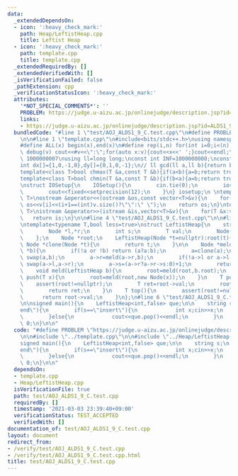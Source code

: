 ```yaml
---
data:
  _extendedDependsOn:
  - icon: ':heavy_check_mark:'
    path: Heap/LeftistHeap.cpp
    title: Leftist Heap
  - icon: ':heavy_check_mark:'
    path: template.cpp
    title: template.cpp
  _extendedRequiredBy: []
  _extendedVerifiedWith: []
  _isVerificationFailed: false
  _pathExtension: cpp
  _verificationStatusIcon: ':heavy_check_mark:'
  attributes:
    '*NOT_SPECIAL_COMMENTS*': ''
    PROBLEM: https://judge.u-aizu.ac.jp/onlinejudge/description.jsp?id=ALDS1_9_C
    links:
    - https://judge.u-aizu.ac.jp/onlinejudge/description.jsp?id=ALDS1_9_C
  bundledCode: "#line 1 \"test/AOJ_ALDS1_9_C.test.cpp\"\n#define PROBLEM \"https://judge.u-aizu.ac.jp/onlinejudge/description.jsp?id=ALDS1_9_C\"\
    \n\n#line 1 \"template.cpp\"\n#include<bits/stdc++.h>\nusing namespace std;\n\
    #define ALL(x) begin(x),end(x)\n#define rep(i,n) for(int i=0;i<(n);i++)\n#define\
    \ debug(v) cout<<#v<<\":\";for(auto x:v){cout<<x<<' ';}cout<<endl;\n#define mod\
    \ 1000000007\nusing ll=long long;\nconst int INF=1000000000;\nconst ll LINF=1001002003004005006ll;\n\
    int dx[]={1,0,-1,0},dy[]={0,1,0,-1};\n// ll gcd(ll a,ll b){return b?gcd(b,a%b):a;}\n\
    template<class T>bool chmax(T &a,const T &b){if(a<b){a=b;return true;}return false;}\n\
    template<class T>bool chmin(T &a,const T &b){if(b<a){a=b;return true;}return false;}\n\
    \nstruct IOSetup{\n    IOSetup(){\n        cin.tie(0);\n        ios::sync_with_stdio(0);\n\
    \        cout<<fixed<<setprecision(12);\n    }\n} iosetup;\n \ntemplate<typename\
    \ T>\nostream &operator<<(ostream &os,const vector<T>&v){\n    for(int i=0;i<(int)v.size();i++)\
    \ os<<v[i]<<(i+1==(int)v.size()?\"\":\" \");\n    return os;\n}\ntemplate<typename\
    \ T>\nistream &operator>>(istream &is,vector<T>&v){\n    for(T &x:v)is>>x;\n \
    \   return is;\n}\n\n#line 4 \"test/AOJ_ALDS1_9_C.test.cpp\"\n\n#line 1 \"Heap/LeftistHeap.cpp\"\
    \ntemplate<typename T,bool less=true>\nstruct LeftistHeap{\n    struct Node{\n\
    \        Node *l,*r;\n        int s;\n        T val;\n        Node(T val):l(nullptr),r(nullptr),s(1),val(val){}\n\
    \    };\n    Node *root;\n    LeftistHeap(Node *t=nullptr):root(t){}\n\n    virtual\
    \ Node *clone(Node *t){\n        return t;\n    }\n\n    Node *meld(Node *a,Node\
    \ *b){\n        if(!a or !b) return (a?a:b);\n        a=clone(a);\n        if((a->val>b->val)^(!less))\
    \ swap(a,b);\n        a->r=meld(a->r,b);\n        if(!a->l or a->l->s<a->r->s)\
    \ swap(a->l,a->r);\n        a->s=(a->r?a->r->s:0)+1;\n        return a;\n    }\n\
    \    void meld(LeftistHeap b){\n        root=meld(root,b.root);\n    }\n    void\
    \ push(T x){\n        root=meld(root,new Node(x));\n    }\n    T pop(){\n    \
    \    assert(root!=nullptr);\n        T ret=root->val;\n        root=meld(root->l,root->r);\n\
    \        return ret;\n    }\n    T top(){\n        assert(root!=nullptr);\n  \
    \      return root->val;\n    }\n};\n#line 6 \"test/AOJ_ALDS1_9_C.test.cpp\"\n\
    \n\nsigned main(){\n    LeftistHeap<int,false> que;\n\n    string s;\n    while(cin>>s,s!=\"\
    end\"){\n        if(s==\"insert\"){\n            int x;cin>>x;\n            que.push(x);\n\
    \        }else{\n            cout<<que.pop()<<endl;\n        }\n    }\n    return\
    \ 0;\n}\n\n"
  code: "#define PROBLEM \"https://judge.u-aizu.ac.jp/onlinejudge/description.jsp?id=ALDS1_9_C\"\
    \n\n#include \"../template.cpp\"\n\n#include \"../Heap/LeftistHeap.cpp\"\n\n\n\
    signed main(){\n    LeftistHeap<int,false> que;\n\n    string s;\n    while(cin>>s,s!=\"\
    end\"){\n        if(s==\"insert\"){\n            int x;cin>>x;\n            que.push(x);\n\
    \        }else{\n            cout<<que.pop()<<endl;\n        }\n    }\n    return\
    \ 0;\n}\n\n"
  dependsOn:
  - template.cpp
  - Heap/LeftistHeap.cpp
  isVerificationFile: true
  path: test/AOJ_ALDS1_9_C.test.cpp
  requiredBy: []
  timestamp: '2021-03-03 23:39:40+09:00'
  verificationStatus: TEST_ACCEPTED
  verifiedWith: []
documentation_of: test/AOJ_ALDS1_9_C.test.cpp
layout: document
redirect_from:
- /verify/test/AOJ_ALDS1_9_C.test.cpp
- /verify/test/AOJ_ALDS1_9_C.test.cpp.html
title: test/AOJ_ALDS1_9_C.test.cpp
---
```

